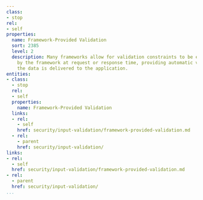 ```yaml
---
class:
- stop
rel:
- self
properties:
  name: Framework-Provided Validation
  sort: 2385
  level: 2
  description: Many frameworks allow for validation constraints to be enforced automatically
    by the framework at request or response time, providing automatic validation before
    the data is delivered to the application.
entities:
- class:
  - stop
  rel:
  - self
  properties:
    name: Framework-Provided Validation
  links:
  - rel:
    - self
    href: security/input-validation/framework-provided-validation.md
  - rel:
    - parent
    href: security/input-validation/
links:
- rel:
  - self
  href: security/input-validation/framework-provided-validation.md
- rel:
  - parent
  href: security/input-validation/
...
```


